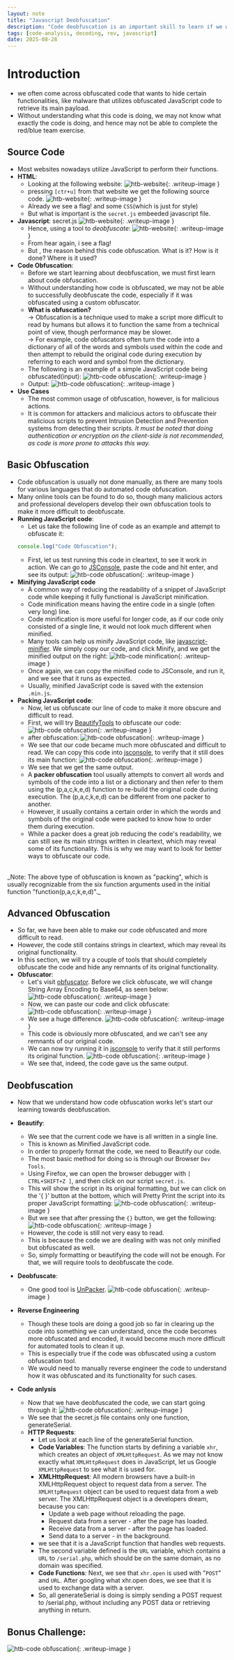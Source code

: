 ```yaml
---
layout: note
title: "Javascript Deobfuscation"
description: "Code deobfuscation is an important skill to learn if we want to be skilled in code analysis and reverse engineering."
tags: [code-analysis, decoding, rev, javascript]
date: 2025-08-28
---
```


# Introduction
- we often come across obfuscated code that wants to hide certain functionalities, like malware that utilizes obfuscated JavaScript code to retrieve its main payload. 
-  Without understanding what this code is doing, we may not know what exactly the code is doing, and hence may not be able to complete the red/blue team exercise.

## Source Code
- Most websites nowadays utilize JavaScript to perform their functions. 
- **HTML**:
    - Looking at the following website:
    ![htb-website](/assets/img/js-src-code.PNG){: .writeup-image }
    - pressing `[ctr+u]` from that website we get the following source code.
    ![htb-website](/assets/img/js-src-code(1).PNG){: .writeup-image }
    - Already we see a flag! and some `CSS`(which is just for style)
    - But what is important is the `secret.js` embeeded javascript file.
- **Javascript**: secret.js
    ![htb-website](/assets/img/js-src-code(2).PNG){: .writeup-image }
    - Hence, using a tool to *deobfuscate*:
    ![htb-website](/assets/img/js-src-code(3).PNG){: .writeup-image }
    - From hear again, i see a flag!
    - But , the reason behind this code obfuscation. What is it? How is it done? Where is it used?
- **Code Obfuscation**:
    - Before we start learning about deobfuscation, we must first learn about code obfuscation.
    - Without understanding how code is obfuscated, we may not be able to successfully deobfuscate the code, especially if it was obfuscated using a custom obfuscator.
    - **What is obfuscation?** <br>
    -> Obfuscation is a technique used to make a script more difficult to read by humans but allows it to function the same from a technical point of view, though performance may be slower.<br>
    -> For example, code obfuscators often turn the code into a dictionary of all of the words and symbols used within the code and then attempt to rebuild the original code during execution by referring to each word and symbol from the dictionary. 
    - The following is an example of a simple JavaScript code being obfuscated(input):
    ![htb-code obfuscation](/assets/img/js-src-code(4).PNG){: .writeup-image }
    - Output:
    ![htb-code obfuscation](/assets/img/js-src-code(5).PNG){: .writeup-image }
- **Use Cases**
    - The most common usage of obfuscation, however, is for malicious actions.
    - It is common for attackers and malicious actors to obfuscate their malicious scripts to prevent Intrusion Detection and Prevention systems from detecting their scripts. 
_It must be noted that doing authentication or encryption on the client-side is not recommended, as code is more prone to attacks this way._

## Basic Obfuscation
- Code obfuscation is usually not done manually, as there are many tools for various languages that do automated code obfuscation. 
- Many online tools can be found to do so, though many malicious actors and professional developers develop their own obfuscation tools to make it more difficult to deobfuscate.
- **Running JavaScript code**:
    - Let us take the following line of code as an example and attempt to obfuscate it:
    ```javascript
    console.log("Code Obfuscation");
    ```
    - First, let us test running this code in cleartext, to see it work in action. We can go to <a href="https://jsconsole.com/" target="_blank">JSConsole</a>, paste the code and hit enter, and see its output:
    ![htb-code obfuscation](/assets/img/js-src-code(6).PNG){: .writeup-image }
- **Minifying JavaScript code**
    - A common way of reducing the readability of a snippet of JavaScript code while keeping it fully functional is JavaScript minification.
    - Code minification means having the entire code in a single (often very long) line.
    - Code minification is more useful for longer code, as if our code only consisted of a single line, it would not look much different when minified.
    - Many tools can help us minify JavaScript code, like <a href="https://www.toptal.com/developers/javascript-minifier" target="_blank">javascript-minifier</a>. We simply copy our code, and click Minify, and we get the minified output on the right:
    ![htb-code minification](/assets/img/js-src-code(7).PNG){: .writeup-image }
    - Once again, we can copy the minified code to JSConsole, and run it, and we see that it runs as expected.
    -  Usually, minified JavaScript code is saved with the extension `.min.js`.
- **Packing JavaScript code**:
    - Now, let us obfuscate our line of code to make it more obscure and difficult to read.
    - First, we will try <a href="https://beautifytools.com/javascript-obfuscator.php" target="_blank">BeautifyTools</a> to obfuscate our code:
    ![htb-code obfuscation](/assets/img/js-src-code(8).PNG){: .writeup-image }
    - after obfuscation:
    ![htb-code obfuscation](/assets/img/js-src-code(9).PNG){: .writeup-image }
    - We see that our code became much more obfuscated and difficult to read. We can copy this code into <a href="https://jsconsole.com" target=_blank>jsconsole</a>, to verify that it still does its main function:
    ![htb-code obfuscation](/assets/img/js-src-code(10).PNG){: .writeup-image }
    - We see that we get the same output.
    - A **packer obfuscation** tool usually attempts to convert all words and symbols of the code into a list or a dictionary and then refer to them using the (p,a,c,k,e,d) function to re-build the original code during execution. The (p,a,c,k,e,d) can be different from one packer to another.
    - However, it usually contains a certain order in which the words and symbols of the original code were packed to know how to order them during execution.
    - While a packer does a great job reducing the code's readability, we can still see its main strings written in cleartext, which may reveal some of its functionality. This is why we may want to look for better ways to obfuscate our code.
<br>
_Note: The above type of obfuscation is known as "packing", which is usually recognizable from the six function arguments used in the initial function "function(p,a,c,k,e,d)"._

## Advanced Obfuscation
- So far, we have been able to make our code obfuscated and more difficult to read.
- However, the code still contains strings in cleartext, which may reveal its original functionality.
- In this section, we will try a couple of tools that should completely obfuscate the code and hide any remnants of its original functionality.
- **Obfuscator**:
    - Let's visit <a href="https://obfuscator.io" target=_blank>obfuscator</a>. Before we click obfuscate, we will change String Array Encoding to Base64, as seen below:
    ![htb-code obfuscation](/assets/img/js-src-code(11).PNG){: .writeup-image }
    - Now, we can paste our code and click obfuscate: 
    ![htb-code obfuscation](/assets/img/js-src-code(12).PNG){: .writeup-image }
    - We see a huge difference.
    ![htb-code obfuscation](/assets/img/js-src-code(13).PNG){: .writeup-image }
    - This code is obviously more obfuscated, and we can't see any remnants of our original code.
    - We can now try running it in <a href="https://jsconsole.com" target=_blank>jsconsole</a> to verify that it still performs its original function.
    ![htb-code obfuscation](/assets/img/js-src-code(14).PNG){: .writeup-image }
    - We see that, indeed, the code gave us the same output.
## Deobfuscation
- Now that we understand how code obfuscation works let's start our learning towards deobfuscation.
- **Beautify**:
    - We see that the current code we have is all written in a single line.
    - This is known as Minified JavaScript code. 
    - In order to properly format the code, we need to Beautify our code. 
    - The most basic method for doing so is through our Browser `Dev Tools`.
    - Using Firefox, we can open the browser debugger with `[ CTRL+SHIFT+Z ]`, and then click on our script `secret.js`. 
    - This will show the script in its original formatting, but we can click on the '{ }' button at the bottom, which will Pretty Print the script into its proper JavaScript formatting: 
    ![htb-code obfuscation](/assets/img/js-src-code(15).PNG){: .writeup-image }
    - But we see that after pressing the `{}` button, we get the following:
    ![htb-code obfuscation](/assets/img/js-src-code(16).PNG){: .writeup-image }
    - However, the code is still not very easy to read.
    - This is because the code we are dealing with was not only minified but obfuscated as well.
    - So, simply formatting or beautifying the code will not be enough. For that, we will require tools to deobfuscate the code.
- **Deobfuscate**:
    - One good tool is <a href="https://matthewfl.com/unPacker.html" target=_blank>UnPacker</a>.
    ![htb-code obfuscation](/assets/img/js-src-code(17).PNG){: .writeup-image }
    
- **Reverse Engineering**
    - Though these tools are doing a good job so far in clearing up the code into something we can understand, once the code becomes more obfuscated and encoded, it would become much more difficult for automated tools to clean it up. 
    - This is especially true if the code was obfuscated using a custom obfuscation tool.
    - We would need to manually reverse engineer the code to understand how it was obfuscated and its functionality for such cases. 
- **Code anlysis**
    - Now that we have deobfuscated the code, we can start going through it:
    ![htb-code obfuscation](/assets/img/js-src-code(18).PNG){: .writeup-image }
    - We see that the secret.js file contains only one function, generateSerial.
    - **HTTP Requests**:
        - Let us look at each line of the generateSerial function.
        - **Code Variables**: The function starts by defining a variable `xhr`, which creates an object of `XMLHttpRequest`. As we may not know exactly what `XMLHttpRequest` does in JavaScript, let us Google `XMLHttpRequest` to see what it is used for.
        - **XMLHttpRequest**: All modern browsers have a built-in XMLHttpRequest object to request data from a server. The `XMLHttpRequest` object can be used to request data from a web server. The XMLHttpRequest object is a developers dream, because you can:
            - Update a web page without reloading the page.
            - Request data from a server - after the page has loaded.
            - Receive data from a server  - after the page has loaded.
            - Send data to a server - in the background.
        - we see that it is a JavaScript function that handles web requests.
        - The second variable defined is the `URL` variable, which contains a `URL` to `/serial.php`, which should be on the same domain, as no domain was specified.
        - **Code Functions**: Next, we see that `xhr.open` is used with "`POST`" and `URL`. After googling what xhr.open does, we see that it is used to exchange data with a server.
        - So, all generateSerial is doing is simply sending a POST request to /serial.php, without including any POST data or retrieving anything in return.


## Bonus Challenge:
![htb-code obfuscation](/assets/img/js-src-code(19).PNG){: .writeup-image }






